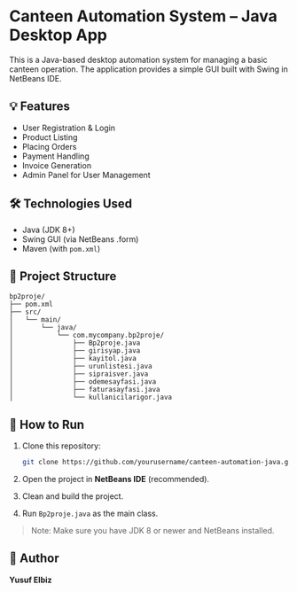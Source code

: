 # Canteen Automation System – Java Desktop App

This is a Java-based desktop automation system for managing a basic canteen operation. The application provides a simple GUI built with Swing in NetBeans IDE.

## 💡 Features

- User Registration & Login
- Product Listing
- Placing Orders
- Payment Handling
- Invoice Generation
- Admin Panel for User Management

## 🛠️ Technologies Used

- Java (JDK 8+)
- Swing GUI (via NetBeans .form)
- Maven (with `pom.xml`)

## 📂 Project Structure

```
bp2proje/
├── pom.xml
├── src/
│   └── main/
│       └── java/
│           └── com.mycompany.bp2proje/
│               ├── Bp2proje.java
│               ├── girisyap.java
│               ├── kayitol.java
│               ├── urunlistesi.java
│               ├── sipraisver.java
│               ├── odemesayfasi.java
│               ├── faturasayfasi.java
│               └── kullanicilarigor.java
```

## 🚀 How to Run

1. Clone this repository:
   ```bash
   git clone https://github.com/yourusername/canteen-automation-java.git
   ```

2. Open the project in **NetBeans IDE** (recommended).

3. Clean and build the project.

4. Run `Bp2proje.java` as the main class.

> Note: Make sure you have JDK 8 or newer and NetBeans installed.

## 👤 Author

**Yusuf Elbiz** 
